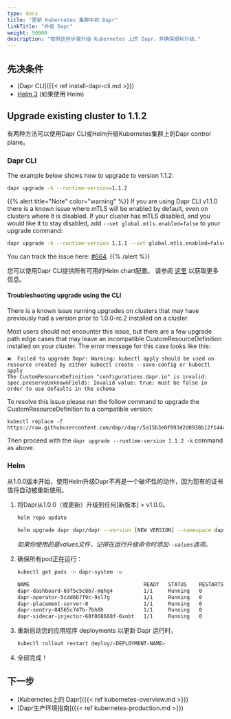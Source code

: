 ```yaml
---
type: docs
title: "更新 Kubernetes 集群中的 Dapr"
linkTitle: "升级 Dapr"
weight: 50000
description: "按照这些步骤升级 Kubernetes 上的 Dapr，并确保顺利升级."
---
```


## 先决条件

- [Dapr CLI]({{< ref install-dapr-cli.md >}})
- [Helm 3](https://github.com/helm/helm/releases) (如果使用 Helm)

## Upgrade existing cluster to 1.1.2
有两种方法可以使用Dapr CLI或Helm升级Kubernetes集群上的Dapr control plane。

### Dapr CLI

The example below shows how to upgrade to version 1.1.2:

  ```bash
  dapr upgrade -k --runtime-version=1.1.2
  ```

{{% alert title="Note" color="warning" %}}
If you are using Dapr CLI v1.1.0 there is a known issue where mTLS will be enabled by default, even on clusters where it is disabled. If your cluster has mTLS disabled, and you would like it to stay disabled, add `--set global.mtls.enabled=false` to your upgrade command:

```bash
dapr upgrade -k --runtime-version 1.1.1 --set global.mtls.enabled=false
```

You can track the issue here: [#664](https://github.com/dapr/cli/issues/664).
{{% /alert %}}

您可以使用Dapr CLI提供所有可用的Helm chart配置。 请参阅 [这里](https://github.com/dapr/cli#supplying-helm-values) 以获取更多信息。

#### Troubleshooting upgrade using the CLI

There is a known issue running upgrades on clusters that may have previously had a version prior to 1.0.0-rc.2 installed on a cluster.

Most users should not encounter this issue, but there are a few upgrade path edge cases that may leave an incompatible CustomResourceDefinition installed on your cluster. The error message for this case looks like this:

```
❌  Failed to upgrade Dapr: Warning: kubectl apply should be used on resource created by either kubectl create --save-config or kubectl apply
The CustomResourceDefinition "configurations.dapr.io" is invalid: spec.preserveUnknownFields: Invalid value: true: must be false in order to use defaults in the schema

```

To resolve this issue please run the follow command to upgrade the CustomResourceDefinition to a compatible version:

```
kubectl replace -f https://raw.githubusercontent.com/dapr/dapr/5a15b3e0f093d2d0938b12f144c7047474a290fe/charts/dapr/crds/configuration.yaml
```

Then proceed with the `dapr upgrade --runtime-version 1.1.2 -k` command as above.

### Helm

从1.0.0版本开始，使用Helm升级Dapr不再是一个破坏性的动作，因为现有的证书值将自动被重新使用。

1. 将Dapr从1.0.0（或更新）升级到任何[新版本] > v1.0.0。

   ```bash
   helm repo update
   ```

   ```bash
   helm upgrade dapr dapr/dapr --version [NEW VERSION] --namespace dapr-system --wait
   ```
   *如果你使用的是values文件，记得在运行升级命令时添加`--values`选项。*

2. 确保所有pod正在运行：

   ```bash
   kubectl get pods -n dapr-system -w

   NAME                                     READY   STATUS    RESTARTS   AGE
   dapr-dashboard-69f5c5c867-mqhg4          1/1     Running   0          42s
   dapr-operator-5cdd6b7f9c-9sl7g           1/1     Running   0          41s
   dapr-placement-server-0                  1/1     Running   0          41s
   dapr-sentry-84565c747b-7bh8h             1/1     Running   0          35s
   dapr-sidecar-injector-68f868668f-6xnbt   1/1     Running   0          41s
   ```

3. 重新启动您的应用程序 deployments 以更新 Dapr 运行时。

   ```bash
   kubectl rollout restart deploy/<DEPLOYMENT-NAME>
   ```

4. 全部完成！

## 下一步

- [Kubernetes上的 Dapr]({{< ref kubernetes-overview.md >}})
- [Dapr生产环境指南]({{< ref kubernetes-production.md >}})
